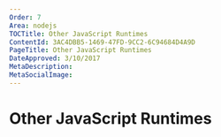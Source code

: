 ```yaml
---
Order: 7
Area: nodejs
TOCTitle: Other JavaScript Runtimes
ContentId: 3AC4DBB5-1469-47FD-9CC2-6C94684D4A9D
PageTitle: Other JavaScript Runtimes
DateApproved: 3/10/2017
MetaDescription: 
MetaSocialImage: 
---
```


# Other JavaScript Runtimes